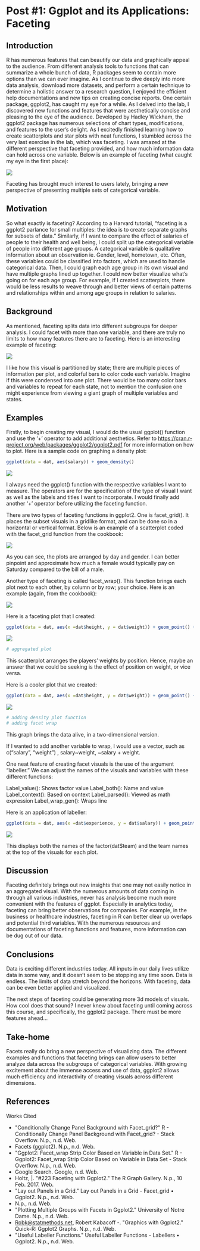 Post \#1: Ggplot and its Applications: Faceting
================

Introduction
------------

R has numerous features that can beautify our data and graphically appeal to the audience. From different analysis tools to functions that can summarize a whole bunch of data, R packages seem to contain more options than we can ever imagine. As I continue to dive deeply into more data analysis, download more datasets, and perform a certain technique to determine a holistic answer to a research question, I enjoyed the efficient help documentations and new tips on creating concise reports. One certain package, ggplot2, has caught my eye for a while. As I delved into the lab, I discovered new functions and features that were aesthetically concise and pleasing to the eye of the audience. Developed by Hadley Wickham, the ggplot2 package has numerous selections of chart types, modifications, and features to the user’s delight. As I excitedly finished learning how to create scatterplots and star plots with neat functions, I stumbled across the very last exercise in the lab, which was faceting. I was amazed at the different perspective that faceting provided, and how much information data can hold across one variable. Below is an example of faceting (what caught my eye in the first place):

![](http://eriqande.github.io/rep-res-web/lectures/lecture_figs/ggplot-more-unnamed-chunk-16-1.png)

Faceting has brought much interest to users lately, bringing a new perspective of presenting multiple sets of categorical variable.

Motivation
----------

So what exactly is faceting? According to a Harvard tutorial, “faceting is a ggplot2 parlance for small multiples: the idea is to create separate graphs for subsets of data.” Similarly, if I want to compare the effect of salaries of people to their health and well being, I could split up the categorical variable of people into different age groups. A categorical variable is qualitative information about an observation ie. Gender, level, hometown, etc. Often, these variables could be classified into factors, which are used to handle categorical data. Then, I could graph each age group in its own visual and have multiple graphs lined up together. I could now better visualize what’s going on for each age group. For example, if I created scatterplots, there would be less results to weave through and better views of certain patterns and relationships within and among age groups in relation to salaries.

Background
----------

As mentioned, faceting splits data into different subgroups for deeper analysis. I could facet with more than one variable, and there are truly no limits to how many features there are to faceting. Here is an interesting example of faceting:

![](https://cloud.githubusercontent.com/assets/1275592/26282369/611ab89e-3dc5-11e7-86eb-65685cc2948b.png)

I like how this visual is partitioned by state; there are multiple pieces of information per plot, and colorful bars to color code each variable. Imagine if this were condensed into one plot. There would be too many color bars and variables to repeat for each state, not to mention the confusion one might experience from viewing a giant graph of multiple variables and states.

Examples
--------

Firstly, to begin creating my visual, I would do the usual ggplot() function and use the ‘+’ operator to add additional aesthetics. Refer to <https://cran.r-project.org/web/packages/ggplot2/ggplot2.pdf> for more information on how to plot. Here is a sample code on graphing a density plot:

``` r
ggplot(data = dat, aes(salary)) + geom_density()
```

![](post01-deborah-chang_files/figure-markdown_github-ascii_identifiers/unnamed-chunk-1-1.png)

I always need the ggplot() function with the respective variables I want to measure. The operators are for the specification of the type of visual I want as well as the labels and titles I want to incorporate. I would finally add another ‘+’ operator before utilizing the faceting function.

There are two types of faceting functions in ggplot2. One is facet\_grid(). It places the subset visuals in a gridlike format, and can be done so in a horizontal or vertical format. Below is an example of a scatterplot coded with the facet\_grid function from the cookbook:

![](https://i.stack.imgur.com/EC4xF.png)

As you can see, the plots are arranged by day and gender. I can better pinpoint and approximate how much a female would typically pay on Saturday compared to the bill of a male.

Another type of faceting is called facet\_wrap(). This function brings each plot next to each other, by column or by row; your choice. Here is an example (again, from the cookbook):

![](https://i.stack.imgur.com/pXez8.png)

Here is a faceting plot that I created:

``` r
ggplot(data = dat, aes(x =dat$height, y = dat$weight)) + geom_point() + facet_wrap(~ position)
```

![](post01-deborah-chang_files/figure-markdown_github-ascii_identifiers/unnamed-chunk-2-1.png)

``` r
# aggregated plot
```

This scatterplot arranges the players’ weights by position. Hence, maybe an answer that we could be seeking is the effect of position on weight, or vice versa.

Here is a cooler plot that we created:

``` r
ggplot(data = dat, aes(x =dat$height, y = dat$weight)) + geom_point() + geom_density2d() + facet_wrap(~ dat$position)
```

![](post01-deborah-chang_files/figure-markdown_github-ascii_identifiers/unnamed-chunk-3-1.png)

``` r
# adding density plot function
# adding facet wrap
```

This graph brings the data alive, in a two-dimensional version.

If I wanted to add another variable to wrap, I would use a vector, such as c(“salary”, “weight”) , salary~weight, ~salary + weight.

One neat feature of creating facet visuals is the use of the argument “labeller.” We can adjust the names of the visuals and variables with these different functions:

Label\_value(): Shows factor value Label\_both(): Name and value Label\_context(): Based on context Label\_parsed(): Viewed as math expression Label\_wrap\_gen(): Wraps line

Here is an application of labeller:

``` r
ggplot(data = dat, aes(x =dat$experience, y = dat$salary)) + geom_point() + facet_wrap(~ dat$team, labeller = label_both)
```

![](post01-deborah-chang_files/figure-markdown_github-ascii_identifiers/unnamed-chunk-4-1.png)

This displays both the names of the factor(dat$team) and the team names at the top of the visuals for each plot.

Discussion
----------

Faceting definitely brings out new insights that one may not easily notice in an aggregated visual. With the numerous amounts of data coming in through all various industries, never has analysis become much more convenient with the features of ggplot. Especially in analytics today, faceting can bring better observations for companies. For example, in the business or healthcare industries, faceting in R can better clear up overlaps and potential third variables. With the numerous resources and documentations of faceting functions and features, more information can be dug out of our data.

Conclusions
-----------

Data is exciting different industries today. All inputs in our daily lives utilize data in some way, and it doesn’t seem to be stopping any time soon. Data is endless. The limits of data stretch beyond the horizons. With faceting, data can be even better applied and visualized.

The next steps of faceting could be generating more 3d models of visuals. How cool does that sound? I never knew about faceting until coming across this course, and specifically, the ggplot2 package. There must be more features ahead…

Take-home
---------

Facets really do bring a new perspective of visualizing data. The different examples and functions that faceting brings can allow users to better analyze data across the subgroups of categorical variables. With growing excitement about the immense access and use of data, ggplot2 allows much efficiency and interactivity of creating visuals across different dimensions.

References
----------

Works Cited

-   "Conditionally Change Panel Background with Facet\_grid?" R - Conditionally Change Panel Background with Facet\_grid? - Stack Overflow. N.p., n.d. Web.
-   Facets (ggplot2). N.p., n.d. Web.
-   "Ggplot2: Facet\_wrap Strip Color Based on Variable in Data Set." R - Ggplot2: Facet\_wrap Strip Color Based on Variable in Data Set - Stack Overflow. N.p., n.d. Web.
-   Google Search. Google, n.d. Web.
-   Holtz, |. "\#223 Faceting with Ggplot2." The R Graph Gallery. N.p., 10 Feb. 2017. Web.
-   "Lay out Panels in a Grid." Lay out Panels in a Grid - Facet\_grid • Ggplot2. N.p., n.d. Web.
-   N.p., n.d. Web.
-   "Plotting Multiple Groups with Facets in Ggplot2." University of Notre Dame. N.p., n.d. Web.
-   <Robk@statmethods.net>, Robert Kabacoff -. "Graphics with Ggplot2." Quick-R: Ggplot2 Graphs. N.p., n.d. Web.
-   "Useful Labeller Functions." Useful Labeller Functions - Labellers • Ggplot2. N.p., n.d. Web.
